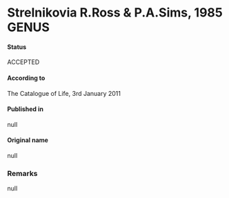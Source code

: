 Strelnikovia R.Ross & P.A.Sims, 1985 GENUS
=======

#### Status
ACCEPTED

#### According to
The Catalogue of Life, 3rd January 2011

#### Published in
null

#### Original name
null

### Remarks
null
